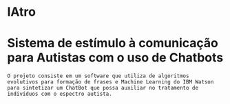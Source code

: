 # IAtro
# Sistema de estímulo à comunicação para Autistas com o uso de Chatbots
	O projeto consiste em um software que utiliza de algoritmos
	evolutivos para formação de frases e Machine Learning do IBM Watson
	para sintetizar um ChatBot que possa auxiliar no tratamento de
	indivíduos com o espectro autista.
